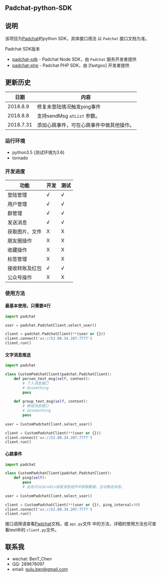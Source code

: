 Padchat-python-SDK
---

## 说明
该项目为[Padchat](https://github.com/binsee/padchat-sdk)的python SDK，具体接口用法
以 `Padchat` 接口文档为准。

Padchat SDK版本
* [padchat-sdk](https://github.com/binsee/padchat-sdk) - Padchat Node SDK，由
`Padchat` 服务开发者提供
* [padchat-php](https://github.com/fastgoo/padchat-php) - Padchat PHP SDK，由
[fastgoo] 开发者提供

## 更新历史

日期 | 内容
--- | ---
2018.8.9 | 修复未登陆情况触发ping事件
2018.8.8 | 支持sendMsg `atList` 参数。
2018.7.31 | 添加心跳事件，可在心跳事件中做其他操作。

### 运行环境
* python3.5 (测试环境为3.6)
* tornado


### 开发进度

功能 | 开发 | 测试
--- | --- | ---
登陆管理 | √ | √
用户管理 | √ | √
群管理 | √ | √
发送消息 | √ | √
获取图片、文件 | X | X
朋友圈操作 | X | X
收藏操作 | X | X
标签管理 | X | X
接收转账及红包 | √ | √
公众号操作 | X | X

### 使用方法

#### 最基本使用，只需要4行

```python
import padchat

user = padchat.PadchatClient.select_user()

client = padchat.PadchatClient(**(user or {}))
client.connect('ws://52.80.34.207:7777')
client.run()
```

#### 文字消息推送

```python
import padchat

class CustomPadchatClient(padchat.PadchatClient):
    def person_text_msg(self, context):
        # 个人消息接口
        # dosomthing
        pass
        
    def group_text_msg(self, context):
        # 群组消息接口
        # dosomething
        pass
    
user = CustomPadchatClient.select_user()

client = CustomPadchatClient(**(user or {}))
client.connect('ws://52.80.34.207:7777')
client.run()
```

#### 心跳事件

```python
import padchat

class CustomPadchatClient(padchat.PadchatClient):
    def ping(self):
        pass
        # 此处可以从redis或者消息组件中获取数据，主动推送消息。
    
user = CustomPadchatClient.select_user()

client = CustomPadchatClient(**(user or {}), ping_interval=30)
client.connect('ws://52.80.34.207:7777')
client.run()
```

接口调用请查看[Padchat](https://github.com/binsee/padchat-sdk)文档，或 `api.py`文件
中的方法，详细的使用方法也可查看test中的 `client.py`文件。


## 联系我
* wechat: BenT_Chen
* QQ: 289678097
* email: gulu.ben@gmail.com
